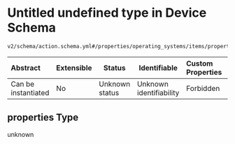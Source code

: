 # Untitled undefined type in Device Schema

```txt
v2/schema/action.schema.yml#/properties/operating_systems/items/properties/steps/items/properties/actions/items/oneOf/19/properties/core:unpack/properties
```




| Abstract            | Extensible | Status         | Identifiable            | Custom Properties | Additional Properties | Access Restrictions | Defined In                                                           |
| :------------------ | ---------- | -------------- | ----------------------- | :---------------- | --------------------- | ------------------- | -------------------------------------------------------------------- |
| Can be instantiated | No         | Unknown status | Unknown identifiability | Forbidden         | Allowed               | none                | [device.schema.json\*](../device.schema.json "open original schema") |

## properties Type

unknown
